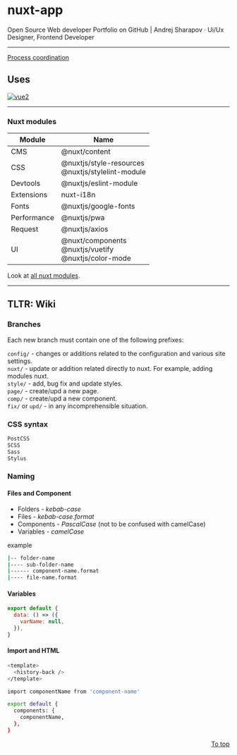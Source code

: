 # nuxt-app

Open Source Web developer Portfolio on GitHub | Andrej Sharapov · Ui/Ux Designer, Frontend Developer

---

[Process coordination][projects]

## Uses

[![vue2][vue-image]][vue]

---

### Nuxt modules

| Module      | Name                                                           |
| ----------- | -------------------------------------------------------------- |
| CMS         | @nuxt/content                                                  |
| CSS         | @nuxtjs/style-resources<br/>@nuxtjs/stylelint-module           |
| Devtools    | @nuxtjs/eslint-module                                          |
| Extensions  | nuxt-i18n                                                      |
| Fonts       | @nuxtjs/google-fonts                                           |
| Performance | @nuxtjs/pwa                                                    |
| Request     | @nuxtjs/axios                                                  |
| UI          | @nuxt/components <br/> @nuxtjs/vuetify<br />@nuxtjs/color-mode |

Look at [all nuxt modules][modules].

---

## TLTR: Wiki

### Branches

Each new branch must contain one of the following prefixes:

`config/` - changes or additions related to the configuration and various site settings.  
`nuxt/` - update or addition related directly to nuxt. For example, adding modules nuxt.  
`style/` - add, bug fix and update styles.  
`page/` - create/upd a new page.  
`comp/` - create/upd a new component.  
`fix/` or `upd/` - in any incomprehensible situation.

### CSS syntax

```bash
PostCSS
SCSS
Sass
Stylus
```

### Naming

#### Files and Component

- Folders - _kebab-case_
- Files - _kebab-case.format_
- Components - _PascalCase_ (not to be confused with camelCase)
- Variables - _camelCase_

example

```bash
|-- folder-name
|---- sub-folder-name
|------ component-name.format
|---- file-name.format
```

#### Variables

```js
export default {
  data: () => ({
    varName: null,
  }),
}
```

#### Import and HTML

```bash
<template>
  <history-back />
</template>

import componentName from 'component-name'

export default {
  components: {
    componentName,
  },
}
```

<p align="right">
  <a href="#uses">To top</a>
</p>

[projects]: https://github.com/andrejsharapov/nuxt-app/projects/2
[vue]: https://vuejs.org
[vue-image]: https://img.shields.io/badge/vue-2.x-brightgreen.svg?color=637ddb
[modules]: https://modules.nuxtjs.org/

